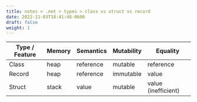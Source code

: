 ```yaml
---
title: notes > .net > types > class vs struct vs record
date: 2022-11-03T18:41:48-0600
draft: false
weight: 1
---
```

| Type / Feature | Memory | Semantics | Mutability | Equality            |
|----------------|--------|-----------|------------|---------------------|
| Class          | heap   | reference | mutable    | reference           |
| Record         | heap   | reference | immutable  | value               |
| Struct         | stack  | value     | mutable    | value (inefficient) |
